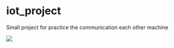# iot_project

Small project for practice the communication each other machine

![]([https://photos.google.com/photo/AF1QipM0R06vJIo1JX3kteXF_EoZAlaBUC_19K_8M3E0](https://photos.app.goo.gl/gg6Vy735bRhECygs6))
